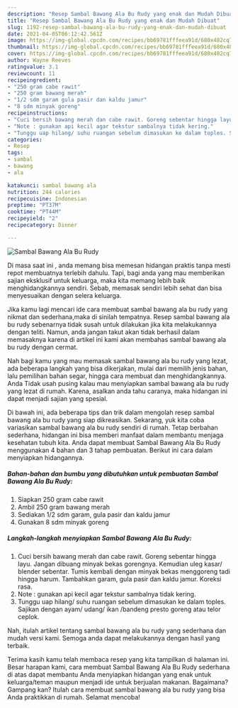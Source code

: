 ```yaml
---
description: "Resep Sambal Bawang Ala Bu Rudy yang enak dan Mudah Dibuat"
title: "Resep Sambal Bawang Ala Bu Rudy yang enak dan Mudah Dibuat"
slug: 1192-resep-sambal-bawang-ala-bu-rudy-yang-enak-dan-mudah-dibuat
date: 2021-04-05T06:12:42.561Z
image: https://img-global.cpcdn.com/recipes/bb69781fffeea91d/680x482cq70/sambal-bawang-ala-bu-rudy-foto-resep-utama.jpg
thumbnail: https://img-global.cpcdn.com/recipes/bb69781fffeea91d/680x482cq70/sambal-bawang-ala-bu-rudy-foto-resep-utama.jpg
cover: https://img-global.cpcdn.com/recipes/bb69781fffeea91d/680x482cq70/sambal-bawang-ala-bu-rudy-foto-resep-utama.jpg
author: Wayne Reeves
ratingvalue: 3.1
reviewcount: 11
recipeingredient:
- "250 gram cabe rawit"
- "250 gram bawang merah"
- "1/2 sdm garam gula pasir dan kaldu jamur"
- "8 sdm minyak goreng"
recipeinstructions:
- "Cuci bersih bawang merah dan cabe rawit. Goreng sebentar hingga layu. Jangan dibuang minyak bekas gorengnya. Kemudian uleg kasar/ blender sebentar. Tumis kembali dengan minyak bekas menggoreng tadi hingga harum. Tambahkan garam, gula pasir dan kaldu jamur. Koreksi rasa."
- "Note : gunakan api kecil agar tekstur sambalnya tidak kering."
- "Tunggu uap hilang/ suhu ruangan sebelum dimasukan ke dalam toples. Sajikan dengan ayam/ udang/ ikan /bandeng presto goreng atau telor ceplok."
categories:
- Resep
tags:
- sambal
- bawang
- ala

katakunci: sambal bawang ala 
nutrition: 244 calories
recipecuisine: Indonesian
preptime: "PT37M"
cooktime: "PT44M"
recipeyield: "2"
recipecategory: Dinner

---
```



![Sambal Bawang Ala Bu Rudy](https://img-global.cpcdn.com/recipes/bb69781fffeea91d/680x482cq70/sambal-bawang-ala-bu-rudy-foto-resep-utama.jpg)

Di masa  saat ini , anda memang bisa memesan hidangan praktis tanpa mesti repot membuatnya terlebih dahulu. Tapi, bagi anda yang mau memberikan sajian eksklusif untuk keluarga, maka kita memang lebih baik menghidangkannya sendiri. Sebab, memasak sendiri lebih sehat dan bisa menyesuaikan dengan selera keluarga.

Jika kamu lagi mencari ide cara membuat sambal bawang ala bu rudy yang nikmat dan sederhana,maka di sinilah tempatnya. Resep sambal bawang ala bu rudy  sebenarnya tidak susah untuk dilakukan jika kita melakukannya dengan teliti. Namun, anda jangan takut akan tidak berhasil dalam memasaknya 
karena di artikel ini kami akan membahas sambal bawang ala bu rudy dengan cermat.  



Nah bagi kamu yang mau memasak sambal bawang ala bu rudy yang lezat, ada beberapa langkah yang bisa dikerjakan, mulai dari memilih jenis bahan, lalu pemilihan bahan segar, hingga cara membuat dan menghidangkannya. Anda Tidak usah pusing kalau mau menyiapkan sambal bawang ala bu rudy yang lezat di rumah. Karena, asalkan anda  tahu caranya, maka hidangan ini dapat menjadi sajian yang spesial.

Di bawah ini, ada beberapa tips dan trik dalam mengolah resep sambal bawang ala bu rudy yang siap dikreasikan. Sekarang, yuk kita coba variasikan sambal bawang ala bu rudy sendiri di rumah. Tetap berbahan sederhana, hidangan ini bisa memberi manfaat dalam membantu menjaga kesehatan tubuh kita. Anda dapat membuat Sambal Bawang Ala Bu Rudy menggunakan 4 bahan dan 3 tahap pembuatan. Berikut ini cara dalam menyiapkan hidangannya.

<!--inarticleads1-->

##### Bahan-bahan dan bumbu yang dibutuhkan untuk pembuatan Sambal Bawang Ala Bu Rudy:

1. Siapkan 250 gram cabe rawit
1. Ambil 250 gram bawang merah
1. Sediakan 1/2 sdm garam, gula pasir dan kaldu jamur
1. Gunakan 8 sdm minyak goreng




<!--inarticleads2-->

##### Langkah-langkah menyiapkan Sambal Bawang Ala Bu Rudy:

1. Cuci bersih bawang merah dan cabe rawit. Goreng sebentar hingga layu. Jangan dibuang minyak bekas gorengnya. Kemudian uleg kasar/ blender sebentar. Tumis kembali dengan minyak bekas menggoreng tadi hingga harum. Tambahkan garam, gula pasir dan kaldu jamur. Koreksi rasa.
1. Note : gunakan api kecil agar tekstur sambalnya tidak kering.
1. Tunggu uap hilang/ suhu ruangan sebelum dimasukan ke dalam toples. Sajikan dengan ayam/ udang/ ikan /bandeng presto goreng atau telor ceplok.




Nah, itulah artikel tentang  sambal bawang ala bu rudy  yang sederhana dan mudah versi kami. Semoga anda dapat melakukannya dengan hasil yang terbaik. 

Terima kasih kamu telah membaca resep yang kita tampilkan di halaman ini. Besar harapan kami, cara membuat  Sambal Bawang Ala Bu Rudy sederhana di atas dapat membantu Anda menyiapkan hidangan yang enak untuk keluarga/teman maupun menjadi ide untuk berjualan makanan. Bagaimana? Gampang kan? Itulah cara membuat sambal bawang ala bu rudy yang bisa Anda praktikkan di rumah. Selamat mencoba!

